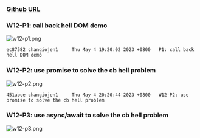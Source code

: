 ### [Github URL](https://github.com/changiojen1/1112-1N-js-demo-208410224.git)

### W12-P1: call back hell DOM demo

![w12-p1.png](https://ztflbjygdewbkwpghxwx.supabase.co/storage/v1/object/public/md-img/img/w12-p1.png)

```
ec87582 changiojen1     Thu May 4 19:20:02 2023 +0800   P1: call back hell DOM demo
```

### W12-P2: use promise to solve the cb hell problem

![w12-p2.png](https://ztflbjygdewbkwpghxwx.supabase.co/storage/v1/object/public/md-img/img/w12-p2.png)

```
451abce changiojen1     Thu May 4 20:20:44 2023 +0800   W12-P2: use promise to solve the cb hell problem

```

### W12-P3: use async/await to solve the cb hell problem

![w12-p3.png](https://ztflbjygdewbkwpghxwx.supabase.co/storage/v1/object/public/md-img/img/w12-p3.png)

```

```

